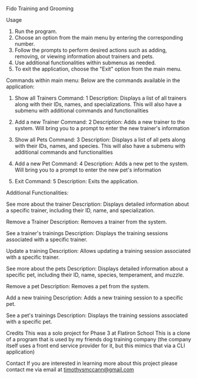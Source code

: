 Fido Training and Grooming

Usage
1. Run the program.
2. Choose an option from the main menu by entering the corresponding number.
3. Follow the prompts to perform desired actions such as adding, removing, or viewing information about trainers and pets.
4. Use additional functionalities within submenus as needed.
5. To exit the application, choose the "Exit" option from the main menu.

Commands within main menu:
Below are the commands available in the application:

1. Show all Trainers
Command: 1
Description: Displays a list of all trainers along with their IDs, names, and specializations.
This will also have a submenu with additional commands and functionalities

2. Add a new Trainer
Command: 2
Description: Adds a new trainer to the system.
Will bring you to a prompt to enter the new trainer's information

3. Show all Pets
Command: 3
Description: Displays a list of all pets along with their IDs, names, and species.
This will also have a submenu with additional commands and functionalities

4. Add a new Pet
Command: 4
Description: Adds a new pet to the system.
Will bring you to a prompt to enter the new pet's information

5. Exit
Command: 5
Description: Exits the application.


Additional Functionalities:

See more about the trainer
Description: Displays detailed information about a specific trainer, including their ID, name, and specialization.

Remove a Trainer
Description: Removes a trainer from the system.

See a trainer's trainings
Description: Displays the training sessions associated with a specific trainer.

Update a training
Description: Allows updating a training session associated with a specific trainer.

See more about the pets
Description: Displays detailed information about a specific pet, including their ID, name, species, temperament, and muzzle.

Remove a pet
Description: Removes a pet from the system.

Add a new training
Description: Adds a new training session to a specific pet.

See a pet's trainings
Description: Displays the training sessions associated with a specific pet.

Credits
This was a solo project for Phase 3 at Flatiron School
This is a clone of a program that is used by my friends dog training company (the company itself uses a front end service provider for it, but this mimics that via a CLI application)

Contact
If you are interested in learning more about this project please contact me via email at timothysmccann@gmail.com